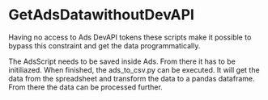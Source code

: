 # GetAdsDatawithoutDevAPI
Having no access to Ads DevAPI tokens these scripts make it possible to bypass this constraint and get the data programmatically. 

The AdsScript needs to be saved inside Ads. From there it has to be initiliazed. When finished, the ads_to_csv.py can be executed. It will get the data from the spreadsheet and transform the data to a pandas dataframe. From there the data can be processed further.  
